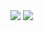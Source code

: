 <img src="https://capsule-render.vercel.app/api?type=waving&height=300&color=87cefa&text=This%20is%20Hyeonsik's%20Github&animation=fadeIn"/>

<img src="https://img.shields.io/badge/react-20232a.svg?style=for-the-badge&logo=react&logoColor=61DAFB" />
